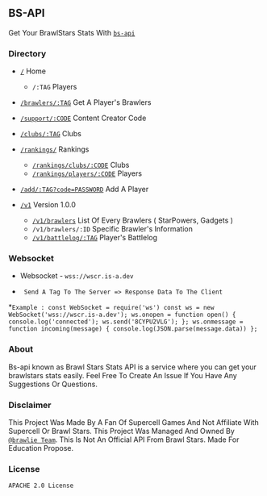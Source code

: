 ## BS-API

Get Your BrawlStars Stats With [`bs-api`](https://cr.is-a.dev)


### Directory 

- [`/`](https://cr.is-a.dev) Home
   - `/:TAG` Players

- [`/brawlers/:TAG`](https://cr.is-a.dev/brawlers/TAG) Get A Player's Brawlers 
 
- [`/support/:CODE`](https://cr.is-a.dev/support/) Content Creator Code

- [`/clubs/:TAG`](https://cr.is-a.dev/clubs`) Clubs

- [`/rankings/`](https://cr.is-a.dev/rankings/) Rankings
  - [`/rankings/clubs/:CODE`](https://cr.is-a.dev/rankings/clubs/) Clubs
  - [`/rankings/players/:CODE`](https://cr.is-a.dev/rankings/players/) Players

- [`/add/:TAG?code=PASSWORD`](https://cr.is-a.dev/add?code=) Add A Player

- [`/v1`](https://cr.is-a.dev/v1) Version 1.0.0
  - [`/v1/brawlers`](https://cr.is-a.dev/v1/brawlers) List Of Every Brawlers ( StarPowers, Gadgets )
  - `/v1/brawlers/:ID` Specific Brawler's Information
  - [`/v1/battlelog/:TAG`](https://cr.is-a.dev/v1/battlelog/) Player's Battlelog
  
 ### Websocket
 
  *  Websocket - `wss://wscr.is-a.dev`
  
  *   ``` Send A Tag To The Server => Response Data To The Client```


  *```Example :
const WebSocket = require('ws')
const ws = new WebSocket('wss://wscr.is-a.dev');
ws.onopen = function open() {
  console.log('connected');
  ws.send('8CYPU2VLG');
};
 ws.onmessage = function incoming(message) {
   console.log(JSON.parse(message.data))
};```
     
  
### About 
  
  Bs-api known as Brawl Stars Stats API is a service where you can get your brawlstars stats easily. Feel Free To Create An Issue If You Have Any Suggestions Or Questions.
  
  
  
  ### Disclaimer 
  
  This Project Was Made By A Fan Of Supercell Games And Not Affiliate With Supercell Or Brawl Stars. This Project Was Managed And Owned By [`@brawlie Team`](https://github.com/brawlie). This Is Not An Official API From Brawl Stars. Made For Education Propose.
  
  
  
  ### License 
  
  ``` 
  APACHE 2.0 License
  ```
  


 
